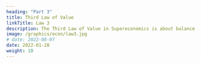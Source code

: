 ```yaml
---
heading: "Part 3"
title: Third Law of Value
linkTitle: Law 3
description: The Third Law of Value in Supereconomics is about balance
image: /graphics/econ/law3.jpg
# date: 2022-08-07
date: 2022-01-28
weight: 10
---
```


